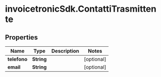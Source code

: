 # invoicetronicSdk.ContattiTrasmittente

## Properties

Name | Type | Description | Notes
------------ | ------------- | ------------- | -------------
**telefono** | **String** |  | [optional] 
**email** | **String** |  | [optional] 



